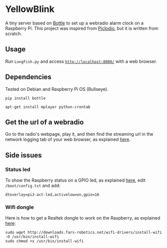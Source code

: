 # YellowBlink

A tiny server based on [Bottle](https://bottlepy.org/docs/dev/) to set up a webradio alarm clock on a Raspberry Pi. This project was inspired from [Piclodio]('https://github.com/Sispheor/piclodio3'), but it is written from scratch.

## Usage

Run `LungFish.py` and access [`http://localhost:8080/`](`http://localhost:8080/`) with a web browser.

## Dependencies

Tested on Debian and Raspberry Pi OS (Bullseye).

```
pip install bottle
```
```
apt-get install mplayer python-crontab
```

## Get the url of a webradio

Go to the radio's webpage, play it, and then find the streaming url in the network logging tab of your web browser, as explained [here](https://stackoverflow.com/questions/28314897/how-to-get-direct-streaming-url-from-this-flash-online-streaming-radio-station).

## Side issues

### Status led

To show the Raspberry status on a GPIO led, as explained [here](https://forums.raspberrypi.com/viewtopic.php?t=146455), edit `/boot/config.txt` and add:
```
dtoverlay=pi3-act-led,activelow=on,gpio=16
```
### Wifi dongle

Here is how to get a Realtek dongle to work on the Raspberry, as explained [here]('https://forums.raspberrypi.com/viewtopic.php?t=285488'):

```
sudo wget http://downloads.fars-robotics.net/wifi-drivers/install-wifi -O /usr/bin/install-wifi
sudo chmod +x /usr/bin/install-wifi
```
